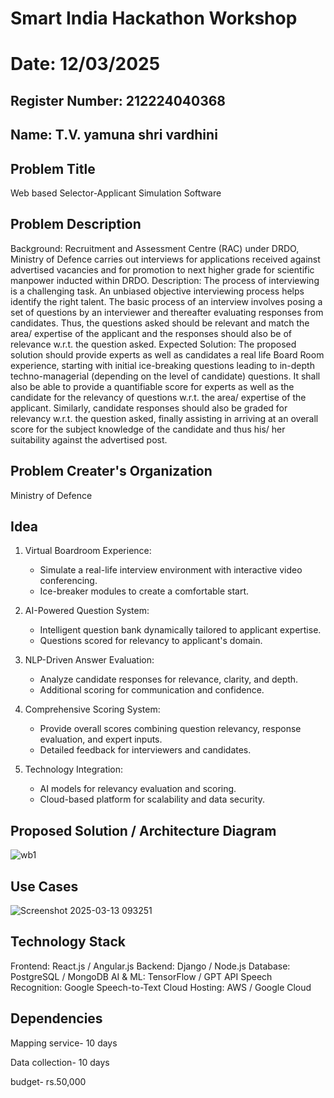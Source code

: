 # Smart India Hackathon Workshop
# Date: 12/03/2025
## Register Number: 212224040368
## Name: T.V. yamuna shri vardhini
## Problem Title
 Web based Selector-Applicant Simulation Software
## Problem Description
Background: Recruitment and Assessment Centre (RAC) under DRDO, Ministry of Defence carries out interviews for applications received against advertised vacancies and for promotion to next higher grade for scientific manpower inducted within DRDO. Description: The process of interviewing is a challenging task. An unbiased objective interviewing process helps identify the right talent. The basic process of an interview involves posing a set of questions by an interviewer and thereafter evaluating responses from candidates. Thus, the questions asked should be relevant and match the area/ expertise of the applicant and the responses should also be of relevance w.r.t. the question asked. Expected Solution: The proposed solution should provide experts as well as candidates a real life Board Room experience, starting with initial ice-breaking questions leading to in-depth techno-managerial (depending on the level of candidate) questions. It shall also be able to provide a quantifiable score for experts as well as the candidate for the relevancy of questions w.r.t. the area/ expertise of the applicant. Similarly, candidate responses should also be graded for relevancy w.r.t. the question asked, finally assisting in arriving at an overall score for the subject knowledge of the candidate and thus his/ her suitability against the advertised post.

## Problem Creater's Organization
Ministry of Defence

## Idea
1. Virtual Boardroom Experience:
   - Simulate a real-life interview environment with interactive video conferencing.
   - Ice-breaker modules to create a comfortable start.

2. AI-Powered Question System:
   - Intelligent question bank dynamically tailored to applicant expertise.
   - Questions scored for relevancy to applicant's domain.

3. NLP-Driven Answer Evaluation:
   - Analyze candidate responses for relevance, clarity, and depth.
   - Additional scoring for communication and confidence.

4. Comprehensive Scoring System:
   - Provide overall scores combining question relevancy, response evaluation, and expert inputs.
   - Detailed feedback for interviewers and candidates.

5. Technology Integration:
   - AI models for relevancy evaluation and scoring.
   - Cloud-based platform for scalability and data security.



## Proposed Solution / Architecture Diagram
![wb1](https://github.com/user-attachments/assets/34024017-0f33-486b-9213-72caaae58b63)


## Use Cases
![Screenshot 2025-03-13 093251](https://github.com/user-attachments/assets/31fe01ba-08e0-4f91-be2b-051c3b178d86)


## Technology Stack
Frontend: React.js / Angular.js
Backend: Django / Node.js
Database: PostgreSQL / MongoDB
AI & ML: TensorFlow / GPT API
Speech Recognition: Google Speech-to-Text
Cloud Hosting: AWS / Google Cloud


## Dependencies
Mapping service- 10 days

Data collection- 10 days

budget- rs.50,000
